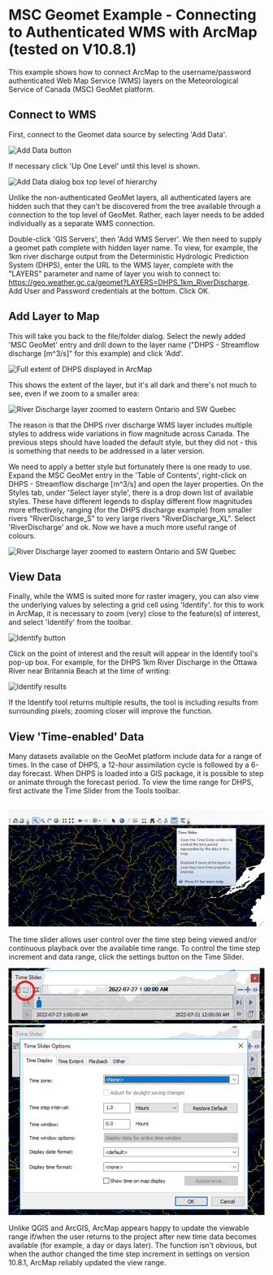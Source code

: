 # MSC Geomet Example - Connecting to Authenticated WMS with ArcMap (tested on V10.8.1)

This example shows how to connect ArcMap to the username/password authenticated Web Map Service (WMS) layers on the Meteorological Service of Canada (MSC) GeoMet platform.

## Connect to WMS
First, connect to the Geomet data source by selecting 'Add Data'.

![Add Data button](images/ArcMap_DHPS_01.png)

If necessary click 'Up One Level' until this level is shown. 

![Add Data dialog box top level of hierarchy](images/ArcMap_DHPS_02.png)

Unlike the non-authenticated GeoMet layers, all authenticated layers are hidden such that they can't be discovered from the tree available through a connection to the top level of GeoMet. Rather, each layer needs to be added individually as a separate WMS connection.

Double-click 'GIS Servers', then 'Add WMS Server'. We then need to supply a geomet path complete with hidden layer name. To view, for example, the 1km river discharge output from the Deterministic Hydrologic Prediction System (DHPS), enter the URL to the WMS layer, complete with the "LAYERS" parameter and name of layer you wish to connect to: https://geo.weather.gc.ca/geomet?LAYERS=DHPS_1km_RiverDischarge. Add User and Password credentials at the bottom. Click OK.

## Add Layer to Map
This will take you back to the file/folder dialog. Select the newly added 'MSC GeoMet' entry and drill down to the layer name ("DHPS - Streamflow discharge [m^3/s]" for this example) and click 'Add'.

![Full extent of DHPS displayed in ArcMap](images/ArcMap_DHPS_03.png)

This shows the extent of the layer, but it's all dark and there's not much to see, even if we zoom to a smaller area:

![River Discharge layer zoomed to eastern Ontario and SW Quebec](images/ArcMap_DHPS_04.png)

The reason is that the DHPS river discharge WMS layer includes multiple styles to address wide variations in flow magnitude across Canada. The previous steps should have loaded the default style, but they did not - this is something that needs to be addressed in a later version. 

We need to apply a better style but fortunately there is one ready to use. Expand the MSC GeoMet entry in the 'Table of Contents', right-click on DHPS - Streamflow discharge [m^3/s] and open the layer properties. On the Styles tab, under 'Select layer style', there is a drop down list of available styles. These have different legends to display different flow magnitudes more effectively, ranging (for the DHPS discharge example) from smaller rivers "RiverDischarge_S" to very large rivers "RiverDischarge_XL". Select 'RiverDischarge' and ok. Now we have a much more useful range of colours.

![River Discharge layer zoomed to eastern Ontario and SW Quebec](images/ArcMap_DHPS_05.png)

## View Data

Finally, while the WMS is suited more for raster imagery, you can also view the underlying values by selecting a grid cell using 'Identify'. for this to work in ArcMap, it is necessary to zoom (very) close to the feature(s) of interest, and select 'Identify' from the toolbar.

![Identify button](images/ArcMap_DHPS_06.png)

Click on the point of interest and the result will appear in the Identify tool's pop-up box. For example, for the DHPS 1km River Discharge in the Ottawa River near Britannia Beach at the time of writing:

![Identify results](images/ArcMap_DHPS_07.png)

If the Identify tool returns multiple results, the tool is including results from surrounding pixels; zooming closer will improve the function.

## View 'Time-enabled' Data

Many datasets available on the GeoMet platform include data for a range of times. In the case of DHPS, a 12-hour assimilation cycle is followed by a 6-day forecast. When DHPS is loaded into a GIS package, it is possible to step or animate through the forecast period. To view the time range for DHPS, first activate the Time Slider from the Tools toolbar.

![Location of Time Slider button on toolbar](images/ArcMap_DHPS_08.png)

The time slider allows user control over the time step being viewed and/or continuous playback over the available time range. To control the time step increment and data range, click the settings button on the Time Slider.

![Location of Settings button on Time Slider](images/ArcMap_DHPS_09.png)
![Settings dialog box for Time Slider](images/ArcMap_DHPS_10.png)

Unlike QGIS and ArcGIS, ArcMap appears happy to update the viewable range if/when the user returns to the project after new time data becomes available (for example, a day or days later). The function isn't obvious, but when the author changed the time step increment in settings on version 10.8.1, ArcMap reliably updated the view range.

